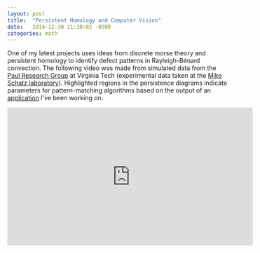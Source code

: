 ```yaml
---
layout: post
title:  "Persistent Homology and Computer Vision"
date:   2014-12-30 11:30:02 -0500
categories: math
---
```


One of my latest projects uses ideas from discrete morse theory and persistent homology to identify defect patterns in Rayleigh-Bénard convection. The following video was made from simulated data from the [Paul Research Group](http://www.me.vt.edu/mpaul/) at Virginia Tech (experimental data taken at the [Mike Schatz laboratory](http://www.schatzlab.gatech.edu/)). Highlighted regions in the persistence diagrams indicate parameters for pattern-matching algorithms based on the output of an [application](https://github.com/rachellevanger/image-tda-rayleigh-benard-convection) I've been working on.

<center>
<iframe width="560" height="315" src="https://www.youtube.com/embed/NC5NRmGlYzA" frameborder="0" allowfullscreen></iframe>
</center>

